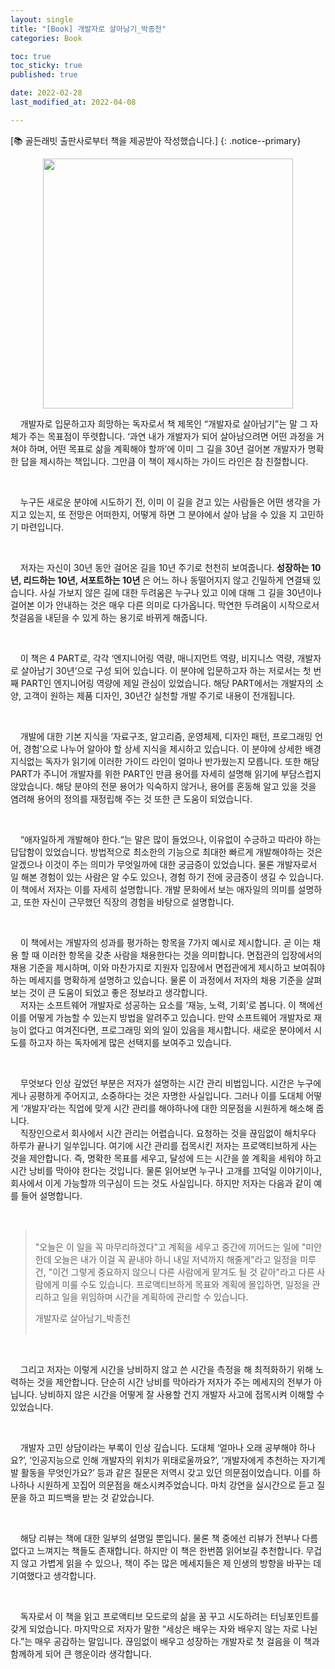 ```yaml
---
layout: single
title: "[Book] 개발자로 살아남기_박종천"
categories: Book

toc: true
toc_sticky: true
published: true

date: 2022-02-28
last_modified_at: 2022-04-08

---
```


[📚 골든래빗 출판사로부터 책을 제공받아 작성했습니다.]
{: .notice--primary}

<img src="https://user-images.githubusercontent.com/90893579/168480359-90fd55ef-de1b-4719-873f-ec722ec9dee0.jpeg" style="width:400px; display:block; margin:0 auto"/>

&nbsp;&nbsp;&nbsp;&nbsp;개발자로 입문하고자 희망하는 독자로서 책 제목인 “개발자로 살아남기”는 말 그 자체가 주는 목표점이 뚜렷합니다.  ‘과연 내가 개발자가 되어 살아남으려면 어떤 과정을 거쳐야 하며, 어떤 목표로 삶을 계획해야 할까’에 이미 그 길을 30년 걸어본 개발자가 명확한 답을 제시하는 책입니다. 그만큼 이 책이 제시하는 가이드 라인은 참 친절합니다.  

<br/>  

&nbsp;&nbsp;&nbsp;&nbsp;누구든 새로운 분야에 시도하기 전, 이미 이 길을 걷고 있는 사람들은 어떤 생각을 가지고 있는지, 또 전망은 어떠한지, 어떻게 하면 그 분야에서 살아 남을 수 있을 지 고민하기 마련입니다.  

<br/>

&nbsp;&nbsp;&nbsp;&nbsp;저자는 자신이 30년 동안 걸어온 길을 10년 주기로 천천히 보여줍니다. __성장하는 10년, 리드하는 10년, 서포트하는 10년__ 은 어느 하나 동떨어지지 않고 긴밀하게 연결돼 있습니다. 사실 가보지 않은 길에 대한 두려움은 누구나 있고 이에 대해 그 길을 30년이나 걸어본 이가 안내하는 것은 매우 다른 의미로 다가옵니다. 막연한 두려움이 시작으로서 첫걸음을 내딛을 수 있게 하는 용기로 바뀌게 해줍니다.

<br/>

&nbsp;&nbsp;&nbsp;&nbsp;이 책은 4 PART로, 각각 ‘엔지니어링 역량, 매니지먼트 역량, 비지니스 역량, 개발자로 살아남기 30년’으로 구성 되어 있습니다. 이 분야에 입문하고자 하는 저로서는 첫 번째 PART인 엔지니어링 역량에 제일 관심이 있었습니다. 해당 PART에서는 개발자의 소양, 고객이 원하는 제품 디자인, 30년간 실천할 개발 주기로 내용이 전개됩니다.

<br/>

&nbsp;&nbsp;&nbsp;&nbsp;개발에 대한 기본 지식을 ‘자료구조, 알고리즘, 운영체제, 디자인 패턴, 프로그래밍 언어, 경험’으로 나누어 알아야 할 상세 지식을 제시하고 있습니다. 이 분야에 상세한 배경 지식없는 독자가 읽기에 이러한 가이드 라인이 얼마나 반가웠는지 모릅니다. 또한 해당 PART가 주니어 개발자를 위한 PART인 만큼 용어를 자세히 설명해 읽기에 부담스럽지 않았습니다. 해당 분야의 전문 용어가 익숙하지 않거나, 용어를 혼동해 알고 있을 것을 염려해 용어의 정의를 재정립해 주는 것 또한 큰 도움이 되었습니다.

<br/>

&nbsp;&nbsp;&nbsp;&nbsp;“애자일하게 개발해야 한다.“는 말은 많이 들었으나, 이유없이 수긍하고 따라야 하는 답답함이 있었습니다. 방법적으로 최소한의 기능으로 최대한 빠르게 개발해야하는 것은 알겠으나 이것이 주는 의미가 무엇일까에 대한 궁금증이 있었습니다. 물론 개발자로서 일 해본 경험이 있는 사람은 알 수도 있으나, 경험 하기 전에 궁금증이 생길 수 있습니다. 이 책에서 저자는 이를 자세히 설명합니다. 개발 문화에서 보는 애자일의 의미를 설명하고, 또한 자신이 근무했던 직장의 경험을 바탕으로 설명합니다.

<br/>

&nbsp;&nbsp;&nbsp;&nbsp;이 책에서는 개발자의 성과를 평가하는 항목을 7가지 예시로 제시합니다. 곧 이는 채용 할 때 이러한 항목을 갖춘 사람을 채용한다는 것을 의미합니다. 면접관의 입장에서의 채용 기준을 제시하며, 이와 마찬가지로 지원자 입장에서 면접관에게 제시하고 보여줘야 하는 메세지를 명확하게 설명하고 있습니다. 물론 이 과정에서 저자의 채용 기준을 살펴보는 것이 큰 도움이 되었고 좋은 정보라고 생각합니다.  
&nbsp;&nbsp;&nbsp;&nbsp;저자는 소프트웨어 개발자로 성공하는 요소를 ‘재능, 노력, 기회’로 봅니다. 이 책에선 이를 어떻게 가늠할 수 있는지 방법을 알려주고 있습니다. 만약 소프트웨어 개발자로 재능이 없다고 여겨진다면, 프로그래밍 외의 일이 있음을 제시합니다. 새로운 분야에서 시도를 하고자 하는 독자에게 많은 선택지를 보여주고 있습니다.

<br/>

&nbsp;&nbsp;&nbsp;&nbsp;무엇보다 인상 깊었던 부분은 저자가 설명하는 시간 관리 비법입니다. 시간은 누구에게나 공평하게 주어지고, 소중하다는 것은 자명한 사실입니다. 그러나 이를 도대체 어떻게 ‘개발자’라는 직업에 맞게 시간 관리를 해야하나에 대한 의문점을 시원하게 해소해 줍니다.  
&nbsp;&nbsp;&nbsp;&nbsp;직장인으로서 회사에서 시간 관리는 어렵습니다. 요청하는 것을 끊임없이 해치우다 하루가 끝나기 일쑤입니다. 여기에 시간 관리를 접목시킨 저자는 프로액티브하게 사는 것을 제안합니다. 즉, 명확한 목표를 세우고, 달성에 드는 시간을 쓸 계획을 세워야 하고 시간 낭비를 막아야 한다는 것입니다. 물론 읽어보면 누구나 고개를 끄덕일 이야기이나, 회사에서 이게 가능할까 의구심이 드는 것도 사실입니다. 하지만 저자는 다음과 같이 예를 들어 설명합니다.

<br />

> &nbsp;  
> "오늘은 이 일을 꼭 마무리하겠다"고 계획을 세우고 중간에 끼어드는 일에 "미안한데 오늘은 내가 이걸 꼭 끝내야 하니 내일 저녁까지 해줄게"라고 일정을 미루건, "이건 그렇게 중요하지 않으니 다른 사람에게 맡겨도 될 것 같아"라고 다른 사람에게 미룰 수도 있습니다. 프로액티브하게 목표와 계획에 몰입하면, 일정을 관리하고 일을 위임하며 시간을 계획하에 관리할 수 있습니다.  
>   
> 개발자로 살아남기_박종천  
> &nbsp; 

<br/>

&nbsp;&nbsp;&nbsp;&nbsp;그리고 저자는 이렇게 시간을 낭비하지 않고 쓴 시간을 측정을 해 최적화하기 위해 노력하는 것을 제안합니다. 단순히 시간 낭비를 막아라가 저자가 주는 메세지의 전부가 아닙니다. 낭비하지 않은 시간을 어떻게 잘 사용할 건지 개발자 사고에 접목시켜 이해할 수 있었습니다.

<br />

&nbsp;&nbsp;&nbsp;&nbsp;개발자 고민 상담이라는 부록이 인상 깊습니다. 도대체 ‘얼마나 오래 공부해야 하나요?’, ‘인공지능으로 인해 개발자의 위치가 위태로울까요?’, ‘개발자에게 추천하는 자기계발 활동을 무엇인가요?’ 등과 같은 질문은 저역시 갖고 있던 의문점이었습니다. 이를 하나하나 시원하게 꼬집어 의문점을 해소시켜주었습니다. 마치 강연을 실시간으로 듣고 질문을 하고 피드백을 받는 것 같았습니다.

<br />

&nbsp;&nbsp;&nbsp;&nbsp;해당 리뷰는 책에 대한 일부의 설명일 뿐입니다. 물론 책 중에선 리뷰가 전부나 다름 없다고 느껴지는 책들도 존재합니다. 하지만 이 책은 한번쯤 읽어보길 추천합니다. 무겁지 않고 가볍게 읽을 수 있으나, 책이 주는 많은 메세지들은 제 인생의 방향을 바꾸는 데 기여했다고 생각합니다.

<br />

&nbsp;&nbsp;&nbsp;&nbsp;독자로서 이 책을 읽고 프로액티브 모드로의 삶을 꿈 꾸고 시도하려는 터닝포인트를 갖게 되었습니다. 마지막으로 저자가 말한 “세상은 배우는 자와 배우지 않는 자로 나뉜다.”는 매우 공감하는 말입니다. 끊임없이 배우고 성장하는 개발자로 첫 걸음을 이 책과 함께하게 되어 큰 행운이라 생각합니다.  
